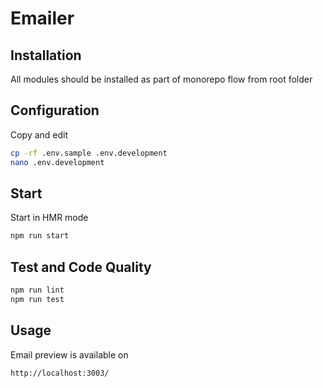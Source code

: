 # Emailer

## Installation

All modules should be installed as part of monorepo flow from root folder

## Configuration

Copy and edit 

```bash
cp -rf .env.sample .env.development
nano .env.development
```

## Start

Start in HMR mode
```bash
npm run start
```

## Test and Code Quality

```bash
npm run lint
npm run test
```

## Usage

Email preview is available on 

```
http://localhost:3003/
```

